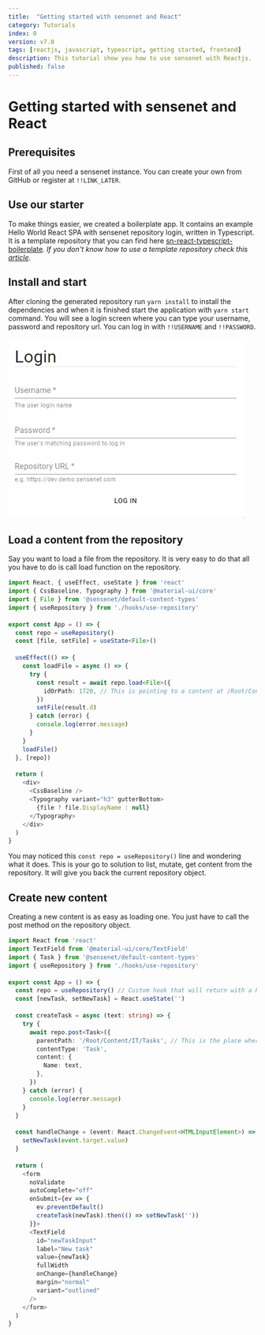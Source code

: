 ```yaml
---
title:  "Getting started with sensenet and React"
category: Tutorials
index: 0
version: v7.0
tags: [reactjs, javascript, typescript, getting started, frontend]
description: This tutorial show you how to use sensenet with Reactjs.
published: false
---
```


# Getting started with sensenet and React

## Prerequisites

First of all you need a sensenet instance. You can create your own from GitHub or register at `!!LINK_LATER`.

## Use our starter

To make things easier, we created a boilerplate app. It contains an example Hello World React SPA with sensenet repository login, written in Typescript. It is a template repository that you can find here [sn-react-typescript-boilerplate](https://github.com/SenseNet/sn-react-typescript-boilerplate). _If you don't know how to use a template repository check this [article](https://help.github.com/en/articles/creating-a-repository-from-a-template)_.

## Install and start
 
After cloning the generated repository run `yarn install` to install the dependencies and when it is finished start the application with `yarn start` command. You will see a login screen where you can type your username, password and repository url. You can log in with `!!USERNAME` and `!!PASSWORD`.

![login screen](/img/posts/login-screen.png)

## Load a content from the repository

Say you want to load a file from the repository. It is very easy to do that all you have to do is call load function on the repository.

```typescript
import React, { useEffect, useState } from 'react'
import { CssBaseline, Typography } from '@material-ui/core'
import { File } from '@sensenet/default-content-types'
import { useRepository } from './hooks/use-repository'

export const App = () => {
  const repo = useRepository()
  const [file, setFile] = useState<File>()

  useEffect(() => {
    const loadFile = async () => {
      try {
        const result = await repo.load<File>({
          idOrPath: 1720, // This is pointing to a content at /Root/Content/IT/Document_Library/Calgary/SalesTraining.pptx
        })
        setFile(result.d)
      } catch (error) {
        console.log(error.message)
      }
    }
    loadFile()
  }, [repo])

  return (
    <div>
      <CssBaseline />
      <Typography variant="h3" gutterBottom>
        {file ? file.DisplayName : null}
      </Typography>
    </div>
  )
}
```

You may noticed this `const repo = useRepository()` line and wondering what it does. This is your go to solution to list, mutate, get content from the repository. It will give you back the current repository object.


## Create new content

Creating a new content is as easy as loading one. You just have to call the post method on the repository object.

```typescript
import React from 'react'
import TextField from '@material-ui/core/TextField'
import { Task } from '@sensenet/default-content-types'
import { useRepository } from './hooks/use-repository'

export const App = () => {
  const repo = useRepository() // Custom hook that will return with a Repository object
  const [newTask, setNewTask] = React.useState('')

  const createTask = async (text: string) => {
    try {
      await repo.post<Task>({
        parentPath: '/Root/Content/IT/Tasks', // This is the place where our content (Task) will be created
        contentType: 'Task',
        content: {
          Name: text,
        },
      })
    } catch (error) {
      console.log(error.message)
    }
  }

  const handleChange = (event: React.ChangeEvent<HTMLInputElement>) => {
    setNewTask(event.target.value)
  }

  return (
    <form
      noValidate
      autoComplete="off"
      onSubmit={ev => {
        ev.preventDefault()
        createTask(newTask).then(() => setNewTask(''))
      }}>
      <TextField
        id="newTaskInput"
        label="New task"
        value={newTask}
        fullWidth
        onChange={handleChange}
        margin="normal"
        variant="outlined"
      />
    </form>
  )
}
```
